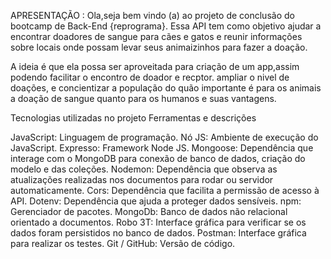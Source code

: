 APRESENTAÇÃO : 
Ola,seja bem vindo (a) ao projeto de conclusão do bootcamp de Back-End {reprograma}. Essa API tem como objetivo ajudar a encontrar doadores de sangue para cães e gatos e reunir informações sobre locais onde possam levar seus animaizinhos para fazer a doação.

A ideia é que ela possa ser aproveitada para criação de um app,assim podendo facilitar o encontro de doador e recptor. ampliar o nivel de doações, e concientizar a população do quão importante é para os animais a doação de sangue quanto para os humanos e suas vantagens.

Tecnologias utilizadas no projeto
Ferramentas e descrições

JavaScript: Linguagem de programação.
Nó JS: Ambiente de execução do JavaScript.
Expresso: Framework Node JS.
Mongoose: Dependência que interage com o MongoDB para conexão de banco de dados, criação do modelo e das coleções.
Nodemon: Dependência que observa as atualizações realizadas nos documentos para rodar ou servidor automaticamente.
Cors: Dependência que facilita a permissão de acesso à API.
Dotenv: Dependência que ajuda a proteger dados sensíveis.
npm: Gerenciador de pacotes.
MongoDb: Banco de dados não relacional orientado a documentos.
Robo 3T: Interface gráfica para verificar se os dados foram persistidos no banco de dados.
Postman: Interface gráfica para realizar os testes.
Git / GitHub: Versão de código.
